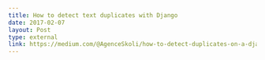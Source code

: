 ```yaml
---
title: How to detect text duplicates with Django
date: 2017-02-07
layout: Post
type: external
link: https://medium.com/@AgenceSkoli/how-to-detect-duplicates-on-a-django-database-db3b009e9d60#.upsashi5s
---
```

